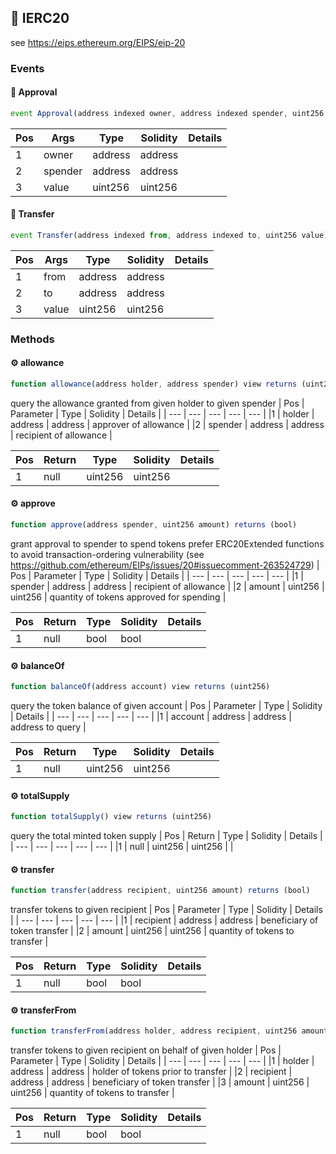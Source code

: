## 📜 IERC20

see https://eips.ethereum.org/EIPS/eip-20
### Events

#### 📢 __Approval__
```js
event Approval(address indexed owner, address indexed spender, uint256 value)
```
| Pos | Args | Type | Solidity | Details |
| --- | --- | --- | --- | --- |
|1 | owner | address | address |  |
|2 | spender | address | address |  |
|3 | value | uint256 | uint256 |  |


#### 📢 __Transfer__
```js
event Transfer(address indexed from, address indexed to, uint256 value)
```
| Pos | Args | Type | Solidity | Details |
| --- | --- | --- | --- | --- |
|1 | from | address | address |  |
|2 | to | address | address |  |
|3 | value | uint256 | uint256 |  |


### Methods

#### ⚙️ __allowance__
```js
function allowance(address holder, address spender) view returns (uint256)
```
query the allowance granted from given holder to given spender
| Pos | Parameter | Type | Solidity | Details |
| --- | --- | --- | --- | --- |
|1 | holder | address | address | approver of allowance |
|2 | spender | address | address | recipient of allowance |


| Pos | Return | Type | Solidity | Details |
| --- | --- | --- | --- | --- |
|1 | null | uint256 | uint256 |  |


#### ⚙️ __approve__
```js
function approve(address spender, uint256 amount) returns (bool)
```
grant approval to spender to spend tokens
prefer ERC20Extended functions to avoid transaction-ordering vulnerability (see https://github.com/ethereum/EIPs/issues/20#issuecomment-263524729)
| Pos | Parameter | Type | Solidity | Details |
| --- | --- | --- | --- | --- |
|1 | spender | address | address | recipient of allowance |
|2 | amount | uint256 | uint256 | quantity of tokens approved for spending |


| Pos | Return | Type | Solidity | Details |
| --- | --- | --- | --- | --- |
|1 | null | bool | bool |  |


#### ⚙️ __balanceOf__
```js
function balanceOf(address account) view returns (uint256)
```
query the token balance of given account
| Pos | Parameter | Type | Solidity | Details |
| --- | --- | --- | --- | --- |
|1 | account | address | address | address to query |


| Pos | Return | Type | Solidity | Details |
| --- | --- | --- | --- | --- |
|1 | null | uint256 | uint256 |  |


#### ⚙️ __totalSupply__
```js
function totalSupply() view returns (uint256)
```
query the total minted token supply
| Pos | Return | Type | Solidity | Details |
| --- | --- | --- | --- | --- |
|1 | null | uint256 | uint256 |  |


#### ⚙️ __transfer__
```js
function transfer(address recipient, uint256 amount) returns (bool)
```
transfer tokens to given recipient
| Pos | Parameter | Type | Solidity | Details |
| --- | --- | --- | --- | --- |
|1 | recipient | address | address | beneficiary of token transfer |
|2 | amount | uint256 | uint256 | quantity of tokens to transfer |


| Pos | Return | Type | Solidity | Details |
| --- | --- | --- | --- | --- |
|1 | null | bool | bool |  |


#### ⚙️ __transferFrom__
```js
function transferFrom(address holder, address recipient, uint256 amount) returns (bool)
```
transfer tokens to given recipient on behalf of given holder
| Pos | Parameter | Type | Solidity | Details |
| --- | --- | --- | --- | --- |
|1 | holder | address | address | holder of tokens prior to transfer |
|2 | recipient | address | address | beneficiary of token transfer |
|3 | amount | uint256 | uint256 | quantity of tokens to transfer |


| Pos | Return | Type | Solidity | Details |
| --- | --- | --- | --- | --- |
|1 | null | bool | bool |  |


